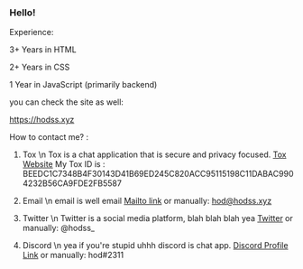 ### Hello!




Experience:


3+ Years in HTML

2+ Years in CSS

1 Year in JavaScript (primarily backend)

you can check the site as well:

https://hodss.xyz

How to contact me? :

1. Tox \n
Tox is a chat application that is secure and privacy focused.
[Tox Website](https://tox.chat)
My Tox ID is : BEEDC1C7348B4F30143D41B69ED245C820ACC95115198C11DABAC9904232B56CA9FDE2FB5587

2. Email \n
email is well email
[Mailto link](mailto:hod@hodss.xyz)
or manually: hod@hodss.xyz

3. Twitter \n
Twitter is a social media platform, blah blah blah yea
[Twitter](https://twitter.com/hodss_)
or manually: @hodss_

4. Discord \n
yea if you're stupid uhhh discord is chat app.
[Discord Profile Link](https://discordapp.com/users/950140983834718268) 
or manually: hod#2311


